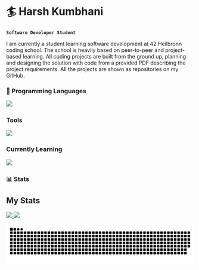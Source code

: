 <!-- ## Hi there 👋 -->

<!--
**harshkumbhani/harshkumbhani** is a ✨ _special_ ✨ repository because its `README.md` (this file) appears on your GitHub profile.

Here are some ideas to get you started:

- 🔭 I’m currently working on ...
- 🌱 I’m currently learning ...
- 👯 I’m looking to collaborate on ...
- 🤔 I’m looking for help with ...
- 💬 Ask me about ...
- 📫 How to reach me: ...
- 😄 Pronouns: ...
- ⚡ Fun fact: ...
-->

# 🏄 Harsh Kumbhani

**`Software Developer Student`**

I am currently a student learning software development at 42 Heilbronn coding school. The school is heavily based on peer-to-peer and project-based learning. All coding projects are built from the ground up, planning and designing the solution with code from a provided PDF describing the project requirements. All the projects are shown as repositories on my GitHub.

### 🧰 Programming Languages

<p align="left">
  <a href="https://skillicons.dev">
    <img src="https://skillicons.dev/icons?i=cpp,c,html,css" />
  </a>
</p>

### Tools

<p align="left">
  <a href="https://skillicons.dev">
    <img src="https://skillicons.dev/icons?i=bash,git,github,docker,neovim,vscode,notion" />
  </a>
</p>

### Currently Learning

<p align="left">
  <a href="https://skillicons.dev">
    <img src="https://skillicons.dev/icons?i=aws,django" />
  </a>
</p>

### 📊 Stats

## My Stats
<p>
<a href="https://github.com/AVS1508">
  <img height="180em" src="https://github-readme-stats.vercel.app/api?username=harshkumbhani&show_icons=true&theme=tokyonight" />
  <img height="180em" src="https://github-readme-stats-eight-theta.vercel.app/api/top-langs/?username=harshkumbhani&theme=tokyonight&layout=compact&exclude_lang=java+r" />
</a>
</p>

<picture>
  <source media="(prefers-color-scheme: dark)" srcset="https://raw.githubusercontent.com/platane/platane/output/github-contribution-grid-snake-dark.svg">
  <source media="(prefers-color-scheme: light)" srcset="https://raw.githubusercontent.com/platane/platane/output/github-contribution-grid-snake.svg">
  <img alt="github contribution grid snake animation" src="https://raw.githubusercontent.com/platane/platane/output/github-contribution-grid-snake.svg">
</picture>

<!-- _generated with [Platane/snk](https://github.com/Platane/snk)_ -->
